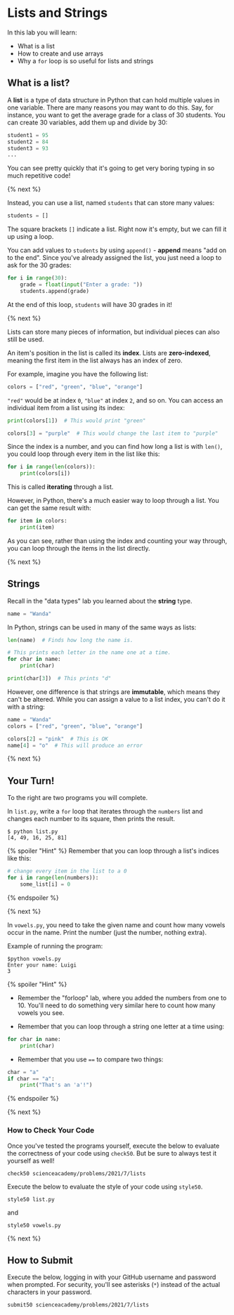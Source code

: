 # Lists and Strings

In this lab you will learn:

- What is a list
- How to create and use arrays
- Why a `for` loop is so useful for lists and strings

## What is a list?

A **list** is a type of data structure in Python that can hold multiple values in one variable. There are many reasons you may want to do this. Say, for instance, you want to get the average grade for a class of 30 students. You can create 30 variables, add them up and divide by 30:

```python
student1 = 95
student2 = 84
student3 = 93
...
```

You can see pretty quickly that it's going to get very boring typing in so much repetitive code!

{% next %}

Instead, you can use a list, named `students` that can store many values:

```python
students = []
```

The square brackets `[]` indicate a list. Right now it's empty, but we can fill it up using a loop.

You can add values to `students` by using `append()` - **append** means "add on to the end". Since you've already assigned the list, you just need a loop to ask for the 30 grades:

```python
for i in range(30):
    grade = float(input("Enter a grade: "))
    students.append(grade)
```

At the end of this loop, `students` will have 30 grades in it!

{% next %}

Lists can store many pieces of information, but individual pieces can also still be used.

An item's position in the list is called its **index**. Lists are **zero-indexed**, meaning the first item in the list always has an index of zero.

For example, imagine you have the following list:

```python
colors = ["red", "green", "blue", "orange"]
```

`"red"` would be at index `0`, `"blue"` at index `2`, and so on. You can access an individual item from a list using its index:

```python
print(colors[1])  # This would print "green"

colors[3] = "purple"  # This would change the last item to "purple"
```

Since the index is a number, and you can find how long a list is with `len()`, you could loop through every item in the list like this:

```python
for i in range(len(colors)):
    print(colors[i])
```

This is called **iterating** through a list.

However, in Python, there's a much easier way to loop through a list. You can get the same result with:

```python
for item in colors:
    print(item)
```

As you can see, rather than using the index and counting your way through, you can loop through the items in the list directly.

{% next %}

## Strings

Recall in the "data types" lab you learned about the **string** type.

```python
name = "Wanda"
```

In Python, strings can be used in many of the same ways as lists:

```python
len(name)  # Finds how long the name is.

# This prints each letter in the name one at a time.
for char in name:
    print(char)

print(char[3])  # This prints "d"
```

However, one difference is that strings are **immutable**, which means they can't be altered. While you can assign a value to a list index, you can't do it with a string:

```python
name = "Wanda"
colors = ["red", "green", "blue", "orange"]

colors[2] = "pink"  # This is OK
name[4] = "o"  # This will produce an error
```

{% next %}

## Your Turn!

To the right are two programs you will complete.

In `list.py`, write a `for` loop that iterates through the `numbers` list and changes each number to its square, then prints the result.

```
$ python list.py
[4, 49, 16, 25, 81]
```

{% spoiler "Hint" %}
Remember that you can loop through a list's indices like this:

```python
# change every item in the list to a 0
for i in range(len(numbers)):
    some_list[i] = 0
```

{% endspoiler %}

{% next %}

In `vowels.py`, you need to take the given name and count how many vowels occur in the name. Print the number (just the number, nothing extra).

Example of running the program:

```
$python vowels.py
Enter your name: Luigi
3
```

{% spoiler "Hint" %}

* Remember the "forloop" lab, where you added the numbers from one to 10. You'll need to do something very similar here to count how many vowels you see.

* Remember that you can loop through a string one letter at a time using:

```python
for char in name:
    print(char)
```

* Remember that you use `==` to compare two things:

```python
char = "a"
if char == "a":
    print("That's an 'a'!")
```

{% endspoiler %}

{% next %}

### How to Check Your Code

Once you've tested the programs yourself, execute the below to evaluate the correctness of your code using `check50`. But be sure to always test it yourself as well!

```
check50 scienceacademy/problems/2021/7/lists
```

Execute the below to evaluate the style of your code using `style50`.

```
style50 list.py
```

and

```
style50 vowels.py
```

{% next %}

## How to Submit

Execute the below, logging in with your GitHub username and password when prompted. For security, you'll see asterisks (`*`) instead of the actual characters in your password.

```
submit50 scienceacademy/problems/2021/7/lists
```
